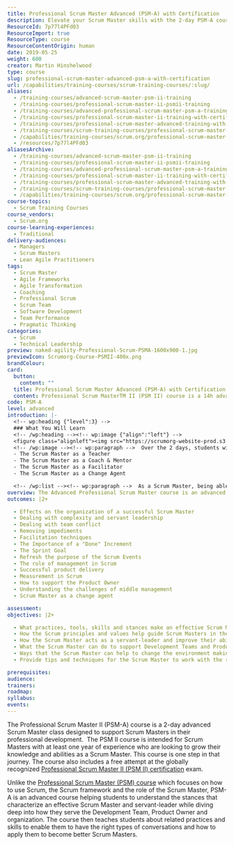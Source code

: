 ```yaml
---
title: Professional Scrum Master Advanced (PSM-A) with Certification
description: Elevate your Scrum Master skills with the 2-day PSM-A course, designed for experienced professionals seeking advanced knowledge and a free PSM II certification attempt.
ResourceId: 7p77l4PFd03
ResourceImport: true
ResourceType: course
ResourceContentOrigin: human
date: 2019-05-25
weight: 600
creator: Martin Hinshelwood
type: course
slug: professional-scrum-master-advanced-psm-a-with-certification
url: /capabilities/training-courses/scrum-training-courses/:slug/
aliases:
  - /training-courses/advanced-scrum-master-psm-ii-training
  - /training-courses/professional-scrum-master-ii-psmii-training
  - /training-courses/advanced-professional-scrum-master-psm-a-training
  - /training-courses/professional-scrum-master-ii-training-with-certification
  - /training-courses/professional-scrum-master-advanced-training-with-certification
  - /training-courses/scrum-training-courses/professional-scrum-master-advanced-psm-a-with-certification/
  - /capabilities/training-courses/scrum.org/professional-scrum-master-advanced-psm-a-with-certification/
  - /resources/7p77l4PFd03
aliasesArchive:
  - /training-courses/advanced-scrum-master-psm-ii-training
  - /training-courses/professional-scrum-master-ii-psmii-training
  - /training-courses/advanced-professional-scrum-master-psm-a-training
  - /training-courses/professional-scrum-master-ii-training-with-certification
  - /training-courses/professional-scrum-master-advanced-training-with-certification
  - /training-courses/scrum-training-courses/professional-scrum-master-advanced-psm-a-with-certification/
  - /capabilities/training-courses/scrum.org/professional-scrum-master-advanced-psm-a-with-certification/
course-topics:
  - Scrum Training Courses
course_vendors:
  - Scrum.org
course-learning-experiences:
  - Traditional
delivery-audiences:
  - Managers
  - Scrum Masters
  - Lean Agile Practitioners
tags:
  - Scrum Master
  - Agile Frameworks
  - Agile Transformation
  - Coaching
  - Professional Scrum
  - Scrum Team
  - Software Development
  - Team Performance
  - Pragmatic Thinking
categories:
  - Scrum
  - Technical Leadership
preview: naked-agility-Professional-Scrum-PSMA-1600x900-1.jpg
previewIcon: Scrumorg-Course-PSMII-400x.png
brandColour:
card:
  button:
    content: ""
  title: Professional Scrum Master Advanced (PSM-A) with Certification
  content: Professional Scrum MasterTM II (PSM II) course is a 14h advanced Scrum Master class designed to support Scrum Masters in their professional development.  The PSM II course is intended for Scrum Masters with at least one year of experience who are looking to grow their knowledge and abilities as a Scrum Master. This course is one step in that journey.
code: PSM-A
level: advanced
introduction: |-
  <!-- wp:heading {"level":3} -->
  ### What You Will Learn
  <!-- /wp:heading --><!-- wp:image {"align":"left"} -->
  <figure class="alignleft"><img src="https://scrumorg-website-prod.s3.amazonaws.com/drupal/inline-images/2019-02/1PSM%20II%20Logo.png" loading="lazy" alt="PSM II Logo"></figure>
  <!-- /wp:image --><!-- wp:paragraph -->  Over the 2 days, students will learn about areas critical to growing as a successful Scrum Master such as how the principles and values of Scrum help guide Scrum Masters in the decisions they make and how the Scrum Master can help change the environment of Scrum Teams, creating an environment for agility to thrive. The Scrum Master role is complex and often, a Scrum Master must be able to apply different stances in order to be effective, such as:  <!-- /wp:paragraph --><!-- wp:list -->
  - The Scrum Master as a Teacher
  - The Scrum Master as a Coach & Mentor
  - The Scrum Master as a Facilitator
  - The Scrum Master as a Change Agent

  <!-- /wp:list --><!-- wp:paragraph -->  As a Scrum Master, being able to identify, and effectively apply, which stance would benefit your team the most depending on the situation or circumstance could prove to be the key to the success of your team.  <!-- /wp:paragraph --><!-- wp:paragraph -->  As a Scrum Master, part of your role is to help management and other stakeholders across your organization understand the benefits of Scrum and Agile. Therefore, it is imperative that you have the information and background that is needed to gain credibility in order to be an effective change agent.  Throughout the class, Martin will provide stories, exercises, facilitation techniques (such as “Liberating Structures”), resources and more.  <!-- /wp:paragraph --><!-- wp:paragraph -->  There will also be a time in class for Martin to provide coaching on challenges that you and your classmates may be experiencing today or may in the future.  <!-- /wp:paragraph -->
overview: The Advanced Professional Scrum Master course is an advanced course specifically designed for experienced Scrum Masters who have a thorough understanding of the Scrum framework.  It is particularly beneficial for those people with at least one year of Scrum Master experience.
outcomes: |2+

  - Effects on the organization of a successful Scrum Master
  - Dealing with complexity and servant leadership
  - Dealing with team conflict
  - Removing impediments
  - Facilitation techniques
  - The Importance of a "Done" Increment
  - The Sprint Goal
  - Refresh the purpose of the Scrum Events
  - The role of management in Scrum
  - Successful product delivery
  - Measurement in Scrum
  - How to support the Product Owner
  - Understanding the challenges of middle management
  - Scrum Master as a change agent

assessment:
objectives: |2+

  - What practices, tools, skills and stances make an effective Scrum Master
  - How the Scrum principles and values help guide Scrum Masters in the decisions they make
  - How the Scrum Master acts as a servant-leader and improve their ability in this role
  - What the Scrum Master can do to support Development Teams and Product Owners to become more effective
  - Ways that the Scrum Master can help to change the environment making it more conducive for Scrum Teams to be successful with greater agility
  - Provide tips and techniques for the Scrum Master to work with the rest of the organization in support of their Scrum Teams

prerequisites:
audience:
trainers:
roadmap:
syllabus:
events:
---
```


The Professional Scrum Master II (PSM-A) course is a 2-day advanced Scrum Master class designed to support Scrum Masters in their professional development.  The PSM II course is intended for Scrum Masters with at least one year of experience who are looking to grow their knowledge and abilities as a Scrum Master. This course is one step in that journey. The course also includes a free attempt at the globally recognized [Professional Scrum Master II (PSM II) certification](https://www.scrum.org/professional-scrum-master-ii-certification) exam.

Unlike the [Professional Scrum Master (PSM) course](https://nkdagility.com/training/courses/professional-scrum-master/) which focuses on how to use Scrum, the Scrum framework and the role of the Scrum Master, PSM-A is an advanced course helping students to understand the stances that characterize an effective Scrum Master and servant-leader while diving deep into how they serve the Development Team, Product Owner and organization. The course then teaches students about related practices and skills to enable them to have the right types of conversations and how to apply them to become better Scrum Masters.
